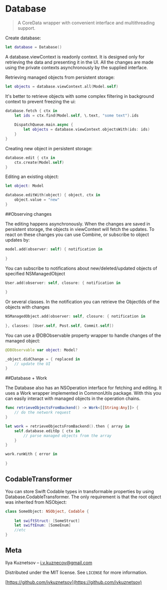 # Database
>A CoreData wrapper with convenient interface and multithreading support.

Create database:

```swift
let database = Database()
```

A database.viewContext is readonly context. It is designed only for retrieving the data and presenting it in the UI. 
All the changes are made using the private contexts asynchronously by the supplied interface.

Retrieving managed objects from persistent storage:

```swift
let objects = database.viewContext.all(Model.self)
```

It's better to retrieve objects with some complex filtering in background context to prevent freezing the ui:

```swift
database.fetch { ctx in
    let ids = ctx.find(Model.self, \.text, "some text").ids
    
    DispatchQueue.main.async {
        let objects = database.viewContext.objectsWith(ids: ids)
    }
}
```

Creating new object in persistent storage:

```swift
database.edit { ctx in
    ctx.create(Model.self)
}
```

Editing an existing object:

```swift
let object: Model

database.editWith(object) { object, ctx in
    object.value = "new"
}
```

##Observing changes

The editing happens asynchronously. When the changes are saved in persistent storage, the objects in viewContext will fetch the updates. To react on these changes you can use Combine, or subscribe to object updates by:

```swift
model.add(observer: self) { notification in
    
}
```

You can subscribe to notifications about new/deleted/updated objects of specified NSManagedObject

```swift
User.add(observer: self, closure: { notification in
    
}
```

Or several classes. In the notification you can retrieve the ObjectIds of the objects with changes

```swift
NSManagedObject.add(observer: self, closure: { notification in
    
}, classes: [User.self, Post.self, Commit.self])
```

You can use a @DBObservable property wrapper to handle changes of the managed object:

```swift
@DBObservable var object: Model?

_object.didChange = { replaced in
    // update the UI
}
```

##Database + Work

The Database also has an NSOperation interface for fetching and editing. It uses a Work wrapper implemented in CommonUtils package.
With this you can easily interact with managed objects in the operation chains.

```swift
func retrieveObjectsFromBackend() -> Work<[[String:Any]]> {
    // do the network request
}

let work = retrieveObjectsFromBackend().then { array in
    self.database.editOp { ctx in
        // parse managed objects from the array
    }
}

work.runWith { error in
    
}
```

## CodableTransformer

You can store Swift Codable types in transformable properties by using Database.CodableTransformer. 
The only requirement is that the root object was inherited from NSObject:

```swift
class SomeObject: NSObject, Codable {
    
    let swiftStruct: [SomeStruct]
    let swiftEnum: [SomeEnum]
    //etc
}
```

## Meta

Ilya Kuznetsov – i.v.kuznecov@gmail.com

Distributed under the MIT license. See ``LICENSE`` for more information.

[https://github.com/ivkuznetsov](https://github.com/ivkuznetsov)
